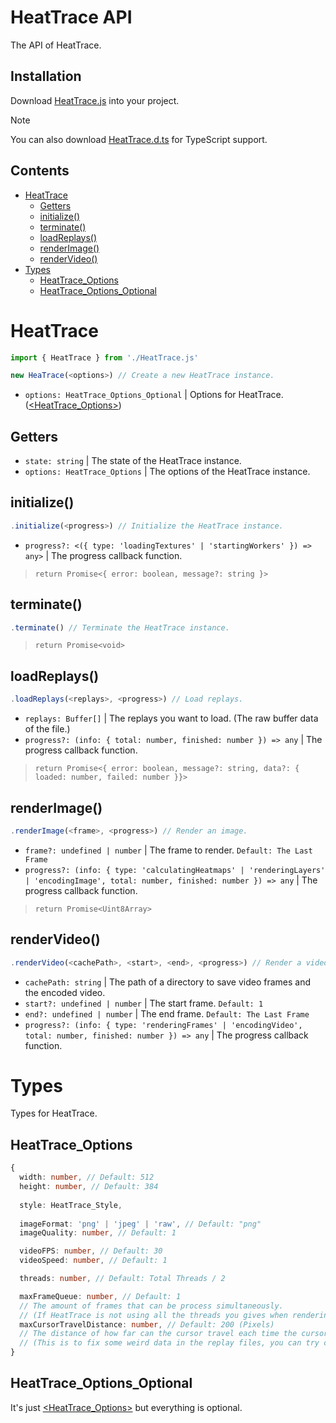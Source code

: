 # HeatTrace API
The API of HeatTrace.

## Installation
Download [HeatTrace.js](../Assets/HeatTrace.js) into your project.

> [!NOTE]
> You can also download [HeatTrace.d.ts](../Assets/HeatTrace.d.ts) for TypeScript support.

## Contents
* [HeatTrace](#heattrace)
  * [Getters](#getters)
  * [initialize()](#initialize)
  * [terminate()](#terminate)
  * [loadReplays()](#loadReplays)
  * [renderImage()](#renderImage)
  * [renderVideo()](#renderVideo)
* [Types](#types)
  * [HeatTrace_Options](#heattrace_options)
  * [HeatTrace_Options_Optional](#heattrace_options_optional)

# HeatTrace
```ts
import { HeatTrace } from './HeatTrace.js'

new HeaTrace(<options>) // Create a new HeatTrace instance.
```
* `options: HeatTrace_Options_Optional` | Options for HeatTrace. ([<HeatTrace_Options>](#heattrace_options))

## Getters
* `state: string` | The state of the HeatTrace instance.
* `options: HeatTrace_Options` | The options of the HeatTrace instance.

## initialize()
```ts
.initialize(<progress>) // Initialize the HeatTrace instance.
```
* `progress?: <({ type: 'loadingTextures' | 'startingWorkers' }) => any>` | The progress callback function.

> `return Promise<{ error: boolean, message?: string }>`

## terminate()
```ts
.terminate() // Terminate the HeatTrace instance.
```

> `return Promise<void>`

## loadReplays()
```ts
.loadReplays(<replays>, <progress>) // Load replays.
```
* `replays: Buffer[]` | The replays you want to load. (The raw buffer data of the file.)
* `progress?: (info: { total: number, finished: number }) => any` | The progress callback function.

> `return Promise<{ error: boolean, message?: string, data?: { loaded: number, failed: number }}>`

## renderImage()
```ts
.renderImage(<frame>, <progress>) // Render an image.
```
* `frame?: undefined | number` | The frame to render. `Default: The Last Frame`
* `progress?: (info: { type: 'calculatingHeatmaps' | 'renderingLayers' | 'encodingImage', total: number, finished: number }) => any` | The progress callback function.

> `return Promise<Uint8Array>`

## renderVideo()
```ts
.renderVideo(<cachePath>, <start>, <end>, <progress>) // Render a video.
```
* `cachePath: string` | The path of a directory to save video frames and the encoded video. 
* `start?: undefined | number` | The start frame. `Default: 1` 
* `end?: undefined | number` | The end frame. `Default: The Last Frame`
* `progress?: (info: { type: 'renderingFrames' | 'encodingVideo', total: number, finished: number }) => any` | The progress callback function.

# Types
Types for HeatTrace.

## HeatTrace_Options
```ts
{
  width: number, // Default: 512
  height: number, // Default: 384
  
  style: HeatTrace_Style,
  
  imageFormat: 'png' | 'jpeg' | 'raw', // Default: "png"
  imageQuality: number, // Default: 1

  videoFPS: number, // Default: 30
  videoSpeed: number, // Default: 1 

  threads: number, // Default: Total Threads / 2

  maxFrameQueue: number, // Default: 1
  // The amount of frames that can be process simultaneously.
  // (If HeatTrace is not using all the threads you gives when rendering video, you can increase this value.)
  maxCursorTravelDistance: number, // Default: 200 (Pixels)
  // The distance of how far can the cursor travel each time the cursor moves.
  // (This is to fix some weird data in the replay files, you can try changing this if the cursor data is weird.)
}
```

## HeatTrace_Options_Optional
It's just [<HeatTrace_Options>](#heattrace_options) but everything is optional.
